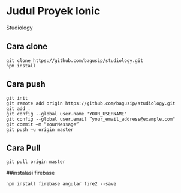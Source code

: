 # Judul Proyek Ionic

Studiology 

## Cara clone
```
git clone https://github.com/bagusip/studiology.git
npm install
```
## Cara push
```
git init
git remote add origin https://github.com/bagusip/studiology.git
git add .
git config --global user.name "YOUR_USERNAME"
git config --global user.email “your_email_address@example.com"
git commit –m “YourMessage”
git push –u origin master
```
## Cara Pull
```
git pull origin master
```

##instalasi firebase
```
npm install firebase angular fire2 --save
```
